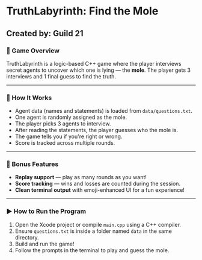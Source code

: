 # TruthLabyrinth: Find the Mole 

## Created by: Guild 21

### 🎯 Game Overview
TruthLabyrinth is a logic-based C++ game where the player interviews secret agents to uncover which one is lying — the **mole**. The player gets 3 interviews and 1 final guess to find the truth.

---

### 🧩 How It Works
- Agent data (names and statements) is loaded from `data/questions.txt`.
- One agent is randomly assigned as the mole.
- The player picks 3 agents to interview.
- After reading the statements, the player guesses who the mole is.
- The game tells you if you're right or wrong.
- Score is tracked across multiple rounds.

---

### 🔁 Bonus Features
- **Replay support** — play as many rounds as you want!
- **Score tracking** — wins and losses are counted during the session.
- **Clean terminal output** with emoji-enhanced UI for a fun experience!

---

### ▶️ How to Run the Program
1. Open the Xcode project or compile `main.cpp` using a C++ compiler.
2. Ensure `questions.txt` is inside a folder named `data` in the same directory.
3. Build and run the game!
4. Follow the prompts in the terminal to play and guess the mole.


